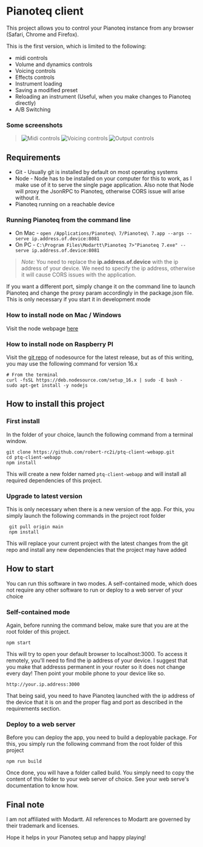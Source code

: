 # Pianoteq client

This project allows you to control your Pianoteq instance from any browser (Safari, Chrome and Firefox).

This is the first version, which is limited to the following:

*  midi controls
*  Volume and dynamics controls
*  Voicing controls
*  Effects controls
*  Instrument loading
*  Saving a modified preset
*  Reloading an instrument (Useful, when you make changes to Pianoteq directly)
*  A/B Switching

### Some screenshots

> ![Midi controls](https://i.imgur.com/WnOljWL.jpg?1) ![Voicing controls](https://i.imgur.com/veORPFI.jpg?1)  ![Output controls](https://i.imgur.com/sWXriNI.jpg?1)


## Requirements

* Git - Usually git is installed by default on most operating systems
* Node - Node has to be installed on your computer for this to work, as I make use of it to serve the single page application.  Also note that Node will proxy the JsonRPC to Pianoteq, otherwise CORS issue will arise without it.
* Pianoteq running on a reachable device

### Running Pianoteq from the command line

* On Mac - `open /Applications/Pianoteq\ 7/Pianoteq\ 7.app --args --serve ip.address.of.device:8081`
* On PC - `C:\Program Files\Modartt\Pianoteq 7>"Pianoteq 7.exe" --serve ip.address.of.device:8081`

> *Note:* You need to replace the **ip.address.of.device** with the ip address of your device.  We need to specify the ip address, otherwise it will cause CORS issues with the application.

If you want a different port, simply change it on the command line to launch Pianoteq and change the proxy param accordingly in the package.json file.  This is only necessary if you start it in development mode

### How to install node on Mac / Windows
Visit the node webpage [here](https://nodejs.dev) 

### How to install node on Raspberry PI
Visit the [git repo](https://github.com/nodesource/distributions) of nodesource for the latest release, but as of this writing, you may use the following command for version 16.x

    # From the terminal
    curl -fsSL https://deb.nodesource.com/setup_16.x | sudo -E bash -
    sudo apt-get install -y nodejs

## How to install this project

### First install
In the folder of your choice, launch the following command from a terminal window.

    git clone https://github.com/robert-rc2i/ptq-client-webapp.git
    cd ptq-client-webapp
    npm install

This will create a new folder named `ptq-client-webapp` and will install all required dependencies of this project.  

### Upgrade to latest version
This is only necessary when there is a new version of the app.  For this, you simply launch the following commands in the project root folder

     git pull origin main
     npm install

This will replace your current project with the latest changes from the git repo and install any new dependencies that the project may have added

## How to start
You can run this software in two modes.  A self-contained mode, which does not require any other software to run or deploy to a web server of your choice

### Self-contained mode

Again, before running the command below, make sure that you are at the root folder of this project.

    npm start

This will try to open your default browser to localhost:3000.  To access it remotely, you'll need to find the ip address of your device.  I suggest that you make that addresss permanent in your router so it does not change every day!  Then point your mobile phone to your device like so.

    http://your.ip.address:3000

That being said, you need to have Pianoteq launched with the ip address of the device that it is on and the proper flag and port as described in the requirements section.

### Deploy to a web server

Before you can deploy the app, you need to build a deployable package.  For this, you simply run the following command from the root folder of this project

    npm run build

Once done, you will have a folder called build.  You simply need to copy the content of this folder to your web server of choice.  See your web serve's documentation to know how.

## Final note
I am not affiliated with Modartt.  All references to Modartt are governed by their trademark and licenses.

Hope it helps in your Pianoteq setup and happy playing!